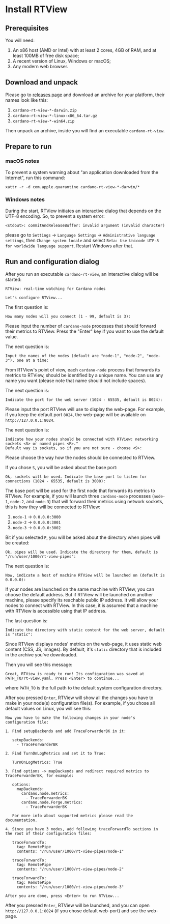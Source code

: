 # Install RTView

## Prerequisites

You will need:

1. An x86 host (AMD or Intel) with at least 2 cores, 4GB of RAM, and at least 100MB of free disk space;
2. A recent version of Linux, Windows or macOS;
3. Any modern web browser.

## Download and unpack

Please go to [releases page](https://github.com/input-output-hk/cardano-rt-view/releases) and download an archive for your platform, their names look like this:

1. `cardano-rt-view-*-darwin.zip`
2. `cardano-rt-view-*-linux-x86_64.tar.gz`
3. `cardano-rt-view-*-win64.zip`

Then unpack an archive, inside you will find an executable `cardano-rt-view`.

## Prepare to run

### macOS notes

To prevent a system warning about "an application downloaded from the Internet", run this command:

```
xattr -r -d com.apple.quarantine cardano-rt-view-*-darwin/*
```

### Windows notes

During the start, RTView initiates an interactive dialog that depends on the UTF-8 encoding. So, to prevent a system error:

```
<stdout>: commitAndReleaseBuffer: invalid argument (invalid character)
```

please go to `Settings` -> `Language Settings` -> `Administrative language settings`, then `Change system locale` and select `Beta: Use Unicode UTF-8 for worldwide language support`. Restart Windows after that.

## Run and configuration dialog

After you run an executable `cardano-rt-view`, an interactive dialog will be started:

```
RTView: real-time watching for Cardano nodes

Let's configure RTView...
```

The first question is:

```
How many nodes will you connect (1 - 99, default is 3):
```

Please input the number of `cardano-node` processes that should forward their metrics to RTView. Press the "Enter" key if you want to use the default value.

The next question is:

```
Input the names of the nodes (default are "node-1", "node-2", "node-3"), one at a time:
```

From RTView's point of view, each `cardano-node` process that forwards its metrics to RTView, should be identified by a unique name. You can use any name you want (please note that name should not include spaces).

The next question is:

```
Indicate the port for the web server (1024 - 65535, default is 8024):
```

Please input the port RTView will use to display the web-page. For example, if you keep the default port `8024`, the web-page will be available on `http://127.0.0.1:8024`.

The next question is:

```
Indicate how your nodes should be connected with RTView: networking sockets <S> or named pipes <P>."
Default way is sockets, so if you are not sure - choose <S>:
```

Please choose the way how the nodes should be connected to RTView.

If you chose `S`, you will be asked about the base port:

```
Ok, sockets will be used. Indicate the base port to listen for connections (1024 - 65535, default is 3000):
```

The base port will be used for the first node that forwards its metrics to RTView. For example, if you will launch three `cardano-node` processes (`node-1`, `node-2`, and `node-3`) that will forward their metrics using network sockets, this is how they will be connected to RTView:

1. `node-1` -> `0.0.0.0:3000`
1. `node-2` -> `0.0.0.0:3001`
1. `node-3` -> `0.0.0.0:3002`

Bit if you selected `P`, you will be asked about the directory when pipes will be created:

```
Ok, pipes will be used. Indicate the directory for them, default is "/run/user/1000/rt-view-pipes":
```

The next question is:

```
Now, indicate a host of machine RTView will be launched on (default is 0.0.0.0):
```

If your nodes are launched on the same machine with RTView, you can choose the default address. But if RTView will be launched on another machine, please specify its reachable public IP address. It will allow your nodes to connect with RTView. In this case, it is assumed that a machine with RTView is accessible using that IP address.

The last question is:

```
Indicate the directory with static content for the web server, default is "static":
```

Since RTView displays nodes' metrics on the web-page, it uses static web content (CSS, JS, images). By default, it's `static` directory that is included in the archive you've downloaded.

Then you will see this message:

```
Great, RTView is ready to run! Its configuration was saved at PATH_TO/rt-view.yaml. Press <Enter> to continue...
```

where `PATH_TO` is the full path to the default system configuration directory.

After you pressed `Enter`, RTView will show all the changes you have to make in your node(s) configuration file(s). For example, if you chose all default values on Linux, you will see this:

```
Now you have to make the following changes in your node's configuration file:

1. Find setupBackends and add TraceForwarderBK in it:

   setupBackends:
     - TraceForwarderBK

2. Find TurnOnLogMetrics and set it to True:

   TurnOnLogMetrics: True

3. Find options -> mapBackends and redirect required metrics to TraceForwarderBK, for example:

   options:
     mapBackends:
       cardano.node.metrics:
         - TraceForwarderBK
       cardano.node.Forge.metrics:
         - TraceForwarderBK

   For more info about supported metrics please read the documentation.

4. Since you have 3 nodes, add following traceForwardTo sections in the root of their configuration files:

   traceForwardTo:
     tag: RemotePipe
     contents: "/run/user/1000/rt-view-pipes/node-1"

   traceForwardTo:
     tag: RemotePipe
     contents: "/run/user/1000/rt-view-pipes/node-2"

   traceForwardTo:
     tag: RemotePipe
     contents: "/run/user/1000/rt-view-pipes/node-3"

After you are done, press <Enter> to run RTView...
```

After you pressed `Enter`, RTView will be launched, and you can open `http://127.0.0.1:8024` (if you chose default web-port) and see the web-page.
